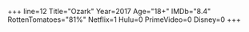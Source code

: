 +++
line=12
Title="Ozark"
Year=2017
Age="18+"
IMDb="8.4"
RottenTomatoes="81%"
Netflix=1
Hulu=0
PrimeVideo=0
Disney=0
+++

